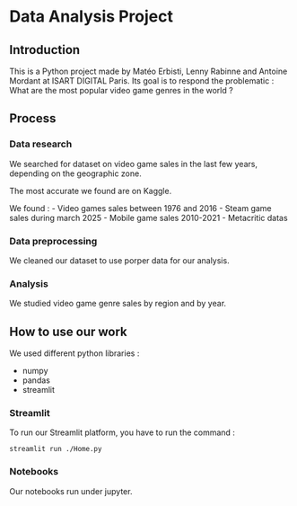 <h1> Data Analysis Project </h1>

<h2> Introduction </h2>

This is a Python project made by Matéo Erbisti, Lenny Rabinne and Antoine Mordant at ISART DIGITAL Paris.
Its goal is to respond the problematic : What are the most popular video game genres in the world ?

<h2> Process </h2>

<h3> Data research </h3>

We searched for dataset on video game sales in the last few years, depending on the geographic zone.

The most accurate we found are on Kaggle.

We found :
    - Video games sales between 1976 and 2016
    - Steam game sales during march 2025
    - Mobile game sales 2010-2021
    - Metacritic datas

<h3> Data preprocessing </h3>

We cleaned our dataset to use porper data for our analysis.

<h3> Analysis </h3>

We studied video game genre sales by region and by year.

<h2> How to use our work </h2>

We used different python libraries :
 - numpy
 - pandas
 - streamlit

<h3> Streamlit </h3>

To run our Streamlit platform, you have to run the command :

    streamlit run ./Home.py

<h3> Notebooks </h3>

Our notebooks run under jupyter.